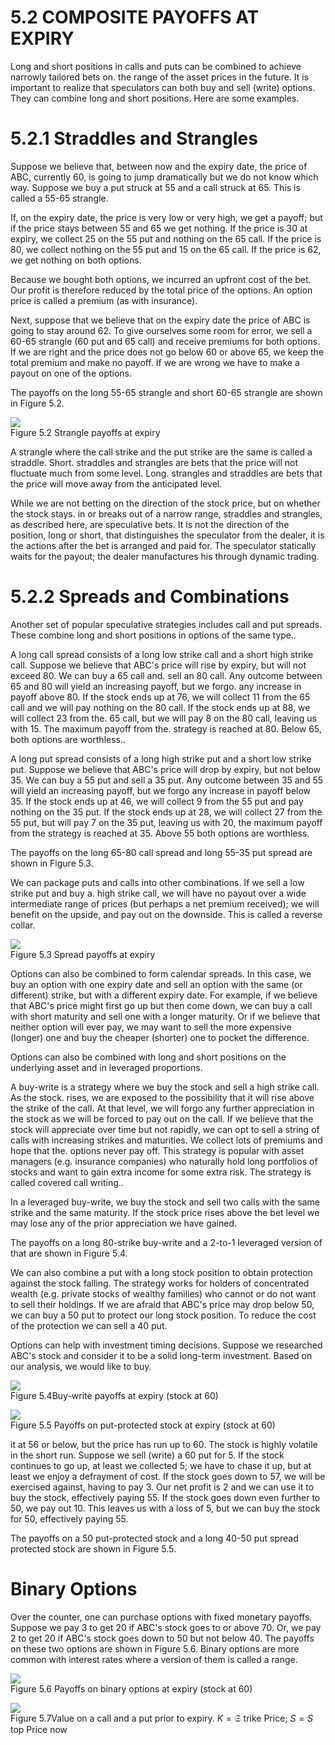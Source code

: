 # 5.2 COMPOSITE PAYOFFS AT EXPIRY  

Long and short positions in calls and puts can be combined to achieve narrowly tailored bets on. the range of the asset prices in the future. It is important to realize that speculators can both buy and sell (write) options. They can combine long and short positions. Here are some examples.  

# 5.2.1 Straddles and Strangles  

Suppose we believe that, between now and the expiry date, the price of ABC, currently 60, is going to jump dramatically but we do not know which way. Suppose we buy a put struck at 55 and a call struck at 65. This is called a 55-65 strangle.  

If, on the expiry date, the price is very low or very high, we get a payoff; but if the price stays between 55 and 65 we get nothing. If the price is 30 at expiry, we collect 25 on the 55 put and nothing on the 65 call. If the price is 80, we collect nothing on the 55 put and 15 on the 65 call. If the price is 62, we get nothing on both options.  

Because we bought both options, we incurred an upfront cost of the bet. Our profit is therefore reduced by the total price of the options. An option price is called a premium (as with insurance).  

Next, suppose that we believe that on the expiry date the price of ABC is going to stay around 62. To give ourselves some room for error, we sell a 60-65 strangle (60 put and 65 call) and receive premiums for both options. If we are right and the price does not go below 60 or above 65, we keep the total premium and make no payoff. If we are wrong we have to make a payout on one of the options.  

The payoffs on the long 55-65 strangle and short 60-65 strangle are shown in Figure 5.2.  

![](73ddbfa0ce621568cf1e3d553f7b0b55f22798189b837eb185bec00e353052d5.jpg)  
Figure 5.2 Strangle payoffs at expiry  

A strangle where the call strike and the put strike are the same is called a straddle. Short. straddles and strangles are bets that the price will not fluctuate much from some level. Long. strangles and straddles are bets that the price will move away from the anticipated level.  

While we are not betting on the direction of the stock price, but on whether the stock stays. in or breaks out of a narrow range, straddles and strangles, as described here, are speculative bets. It is not the direction of the position, long or short, that distinguishes the speculator from the dealer, it is the actions after the bet is arranged and paid for. The speculator statically waits for the payout; the dealer manufactures his through dynamic trading.  

# 5.2.2 Spreads and Combinations  

Another set of popular speculative strategies includes call and put spreads. These combine long and short positions in options of the same type..  

A long call spread consists of a long low strike call and a short high strike call. Suppose we believe that ABC's price will rise by expiry, but will not exceed 80. We can buy a 65 call and. sell an 80 call. Any outcome between 65 and 80 will yield an increasing payoff, but we forgo. any increase in payoff above 80. If the stock ends up at 76, we will collect 11 from the 65 call and we will pay nothing on the 80 call. If the stock ends up at 88, we will collect 23 from the. 65 call, but we will pay 8 on the 80 call, leaving us with 15. The maximum payoff from the. strategy is reached at 80. Below 65, both options are worthless..  

A long put spread consists of a long high strike put and a short low strike put. Suppose we believe that ABC's price will drop by expiry, but not below 35. We can buy a 55 put and sell a 35 put. Any outcome between 35 and 55 will yield an increasing payoff, but we forgo any increase in payoff below 35. If the stock ends up at 46, we will collect 9 from the 55 put and pay nothing on the 35 put. If the stock ends up at 28, we will collect 27 from the 55 put, but will pay 7 on the 35 put, leaving us with 20, the maximum payoff from the strategy is reached at 35. Above 55 both options are worthless.  

The payoffs on the long 65-80 call spread and long 55-35 put spread are shown in Figure 5.3.  

We can package puts and calls into other combinations. If we sell a low strike put and buy a. high strike call, we will have no payout over a wide intermediate range of prices (but perhaps a net premium received); we will benefit on the upside, and pay out on the downside. This is called a reverse collar.  

![](53e444281d61ad8942960e2fe2094368075d8618734687e45fddafeb18576e68.jpg)  
Figure 5.3 Spread payoffs at expiry  

Options can also be combined to form calendar spreads. In this case, we buy an option with one expiry date and sell an option with the same (or different) strike, but with a different expiry date. For example, if we believe that ABC's price might first go up but then come down, we can buy a call with short maturity and sell one with a longer maturity. Or if we believe that neither option will ever pay, we may want to sell the more expensive (longer) one and buy the cheaper (shorter) one to pocket the difference.  

Options can also be combined with long and short positions on the underlying asset and in leveraged proportions.  

A buy-write is a strategy where we buy the stock and sell a high strike call. As the stock. rises, we are exposed to the possibility that it will rise above the strike of the call. At that level, we will forgo any further appreciation in the stock as we will be forced to pay out on the call. If we believe that the stock will appreciate over time but not rapidly, we can opt to sell a string of calls with increasing strikes and maturities. We collect lots of premiums and hope that the. options never pay off. This strategy is popular with asset managers (e.g. insurance companies) who naturally hold long portfolios of stocks and want to gain extra income for some extra risk. The strategy is called covered call writing..  

In a leveraged buy-write, we buy the stock and sell two calls with the same strike and the same maturity. If the stock price rises above the bet level we may lose any of the prior appreciation we have gained.  

The payoffs on a long 80-strike buy-write and a 2-to-1 leveraged version of that are shown in Figure 5.4.  

We can also combine a put with a long stock position to obtain protection against the stock falling. The strategy works for holders of concentrated wealth (e.g. private stocks of wealthy families) who cannot or do not want to sell their holdings. If we are afraid that ABC's price may drop below 50, we can buy a 50 put to protect our long stock position. To reduce the cost of the protection we can sell a 40 put.  

Options can help with investment timing decisions. Suppose we researched ABC's stock and consider it to be a solid long-term investment. Based on our analysis, we would like to buy.  

![](7030cc897df1caf7c7fddbe12aff437a8d2539fa3cb871c0d7ef7a2a0e054d9d.jpg)  
Figure 5.4Buy-write payoffs at expiry (stock at 60)  

![](e7eacc546941799a707e66738274e58bbfd7c286572c14b82c8d5953a94ac498.jpg)  
Figure 5.5 Payoffs on put-protected stock at expiry (stock at 60)  

it at 56 or below, but the price has run up to 60. The stock is highly volatile in the short run. Suppose we sell (write) a 60 put for 5. If the stock continues to go up, at least we collected 5; we have to chase it up, but at least we enjoy a defrayment of cost. If the stock goes down to 57, we will be exercised against, having to pay 3. Our net profit is 2 and we can use it to buy the stock, effectively paying 55. If the stock goes down even further to 50, we pay out 10. This leaves us with a loss of 5, but we can buy the stock for 50, effectively paying 55.  

The payoffs on a 50 put-protected stock and a long 40-50 put spread protected stock are shown in Figure 5.5.  

# Binary Options  

Over the counter, one can purchase options with fixed monetary payoffs. Suppose we pay 3 to get 20 if ABC's stock goes to or above 70. Or, we pay 2 to get 20 if ABC's stock goes down to 50 but not below 40. The payoffs on these two options are shown in Figure 5.6. Binary options are more common with interest rates where a version of them is called a range.  

![](b3a544a263484b0db5e6a5f0e093bd9043664445dd9e37239b521c94740b6a79.jpg)  
Figure 5.6 Payoffs on binary options at expiry (stock at 60)  

![](9ffa686dd038a337b3ff4e15b7b00cf1076b14889e841b3768de4baa8839a8c0.jpg)  
Figure 5.7Value on a call and a put prior to expiry. $K={\mathfrak{S}}$ trike Price; $S=S$ top Price now  
